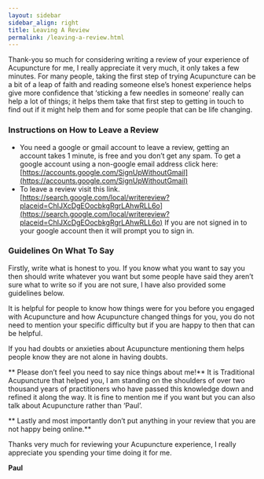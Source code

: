 ```yaml
---
layout: sidebar
sidebar_align: right
title: Leaving A Review
permalink: /leaving-a-review.html
---
```

  Thank-you so much for considering writing a review of your experience of Acupuncture for me, I really appreciate it very much, it only takes a few minutes.
  For many people, taking the first step of trying Acupuncture can be a bit of a leap of faith and reading someone else’s honest experience helps give more confidence that ‘sticking a few needles in someone’ really can  help a lot of things; it helps them take that first step to getting in touch to find out if it might help them and for some people that can be life changing.

### Instructions on How to Leave a Review
  * You need a google or gmail account to leave a review, getting an account takes 1 minute, is free and you don’t get any spam. To  get a google account using a non-google email address click here: [https://accounts.google.com/SignUpWithoutGmail](https://accounts.google.com/SignUpWithoutGmail)
  * To leave a review  visit this link. [https://search.google.com/local/writereview?placeid=ChIJXcDgEOocbkgRgrLAhwRLL6o](https://search.google.com/local/writereview?placeid=ChIJXcDgEOocbkgRgrLAhwRLL6o)  If you are not signed in to your google account then it will prompt you to sign in.

### Guidelines On What To Say
Firstly, write what is honest to you. If you know what you want to say you then should write whatever you want but some people have said they aren’t sure what to write so if you are not sure, I have also provided some guidelines below.

It is helpful for people to know how things were for you before you engaged with Acupuncture and how Acupuncture changed things for you, you do not need to mention your specific difficulty but if you are happy to then that can be helpful.

If you had doubts or anxieties about Acupuncture mentioning them helps people know they are not alone in having doubts.

** Please don’t feel you need to say nice things about me!**
  It is Traditional Acupuncture that helped you, I am standing on the shoulders of over two thousand years of practitioners who have passed this knowledge down and refined it along the way. It is fine to mention me if you want but you can also talk about Acupuncture rather than ‘Paul’.

** Lastly and most importantly don’t put anything in your review that you are not happy being online.**
 

Thanks very much for reviewing your Acupuncture experience, I really appreciate you spending your time doing it for me.


**Paul**
